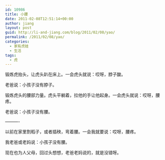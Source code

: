 ```yaml
---
id: 10986
title: 小腰
date: 2011-02-08T12:51:14+00:00
author: jiang
layout: post
guid: http://li-and-jiang.com/blog/2011/02/08/yao/
permalink: /2011/02/08/yao/
categories:
  - 家有虎娃
  - 生活
tags:
  - 虎
---
```

锻炼虎抬头，让虎头趴在床上。一会虎头就说：哎呀，脖子酸。

老爸说：小孩子没有脖子。

锻炼虎头的腰部力量。虎头平躺着，拉他的手让他起身。一会虎头就说：哎呀，腰疼。

老爸说：小孩子没有腰。

&#8212;&#8212;&#8212;-

以前在家里割稻子，或者插秧，弯着腰。一会我就要说：哎呀，腰疼。

我老爸或老妈说：小孩子没有腰。

现在也为人父母，回过头想想，老爸老妈说的，就是没错呀。